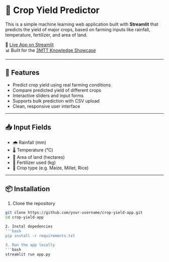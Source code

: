# 🌾 Crop Yield Predictor

This is a simple machine learning web application built with **Streamlit** that predicts the yield of major crops, based on farming inputs like rainfall, temperature, fertilizer, and area of land.

🔗 [Live App on Streamlit](https://ai-crop-predictor.streamlit.app)  
📊 Built for the [3MTT Knowledge Showcase](https://3mtt.nitda.gov.ng)

---

## 📌 Features

- Predict crop yield using real farming conditions
- Compare predicted yield of different crops
- Interactive sliders and input forms
- Supports bulk prediction with CSV upload
- Clean, responsive user interface

---

## 📥 Input Fields

- 🌧️ Rainfall (mm)
- 🌡️ Temperature (°C)
- 🌾 Area of land (hectares)
- 💊 Fertilizer used (kg)
- 🌽 Crop type (e.g. Maize, Millet, Rice)

---

## 📦 Installation

1. Clone the repository

```bash
git clone https://github.com/your-username/crop-yield-app.git
cd crop-yield-app

2. Instal depedencies
'''bash
pip install -r requirements.txt

3. Run the app locally
'''bash
streamlit run app.py
